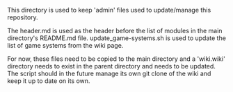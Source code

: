This directory is used to keep 'admin' files used to update/manage this repository.

The header.md is used as the header before the list of modules in the main directory's README.md file.
update_game-systems.sh is used to update the list of game systems from the wiki page.

For now, these files need to be copied to the main directory and a 'wiki.wiki' directory needs to exist in the parent directory and needs to be updated. The script should in the future manage its own git clone of the wiki and keep it up to date on its own.

